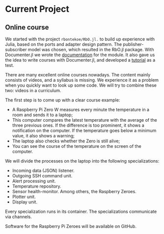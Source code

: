 # Current Project

## Online course

We started with the project `rbontekoe/RbO.jl.` to build up experience with Julia, based on the ports and adapter design pattern. The publisher-subscriber model was chosen, which resulted in the RbO.jl package. With Documenter.jl we wrote the [documentation](https://rbontekoe.github.io/RbO.jl/) for the module. It also gave us the idea to write courses with Documenter.jl, and developed a [tutorial](https://rbontekoe.github.io/tutorial_rbo/) as a test.

There are many excellent online courses nowadays. The content mainly consists of videos, and a syllabus is missing. We experience it as a problem when you quickly want to look up some code. We will try to combine these two: videos in a curriculum.

The first step is to come up with a clear course example:

- A Raspberry Pi Zero W measures every minute the temperature in a room and sends it to a laptop;
- This computer compares the latest temperature with the average of the three previous ones. If the difference is too prominent, it shows a notification on the computer. If the temperature goes below a minimum value, it also shows a warning;
- The laptop also checks whether the Zero is still alive;
- You can see the course of the temperature on the screen of the computer.

We will divide the processes on the laptop into the following specializations:
- Incoming data (JSON) listener.
- Outgoing SSH command unit.
- Alert processing unit.
- Temperature repository.
- Sensor health-monitor. Among others, the Raspberry Zeroes.
- Plotter unit.
- Display unit.

Every specialization runs in its container. The specializations communicate via channels.

Software for the Raspberry Pi Zeroes will be available on GitHub.
